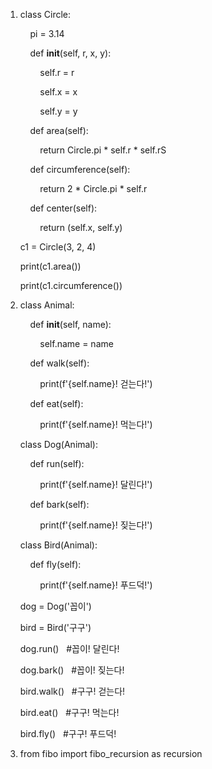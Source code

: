 1. class Circle:
   
       pi = 3.14
   
       def __init__(self, r, x, y):
   
           self.r = r
   
           self.x = x
   
           self.y = y
   
       def area(self):
   
           return Circle.pi * self.r * self.rS
   
       def circumference(self):
   
           return 2 * Circle.pi * self.r
   
       def center(self):
   
           return (self.x, self.y)
   
   c1 = Circle(3, 2, 4)
   
   print(c1.area())
   
   print(c1.circumference())

2. class Animal:
   
       def __init__(self, name):
   
           self.name = name
   
       def walk(self):
   
           print(f'{self.name}! 걷는다!')
   
       def eat(self):
   
           print(f'{self.name}! 먹는다!')
   
   class Dog(Animal):
   
       def run(self):
   
           print(f'{self.name}! 달린다!')
   
       def bark(self):
   
           print(f'{self.name}! 짖는다!')
   
   class Bird(Animal):
   
       def fly(self):
   
           print(f'{self.name}! 푸드덕!')
   
   dog = Dog('꼽이')
   
   bird = Bird('구구')
   
   dog.run()   #꼽이! 달린다!
   
   dog.bark()   #꼽이! 짖는다!
   
   bird.walk()   #구구! 걷는다!
   
   bird.eat()   #구구! 먹는다!
   
   bird.fly()   #구구! 푸드덕!

3. from fibo import fibo_recursion as recursion
